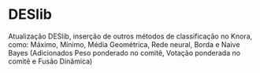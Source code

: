 # DESlib
Atualização DESlib, inserção de outros métodos de classificação no Knora, como: Máximo, Mínimo, Média Geométrica, Rede neural, Borda e Naive Bayes (Adicionados Peso ponderado no comitê, Votação ponderada no comitê e Fusão Dinâmica)
